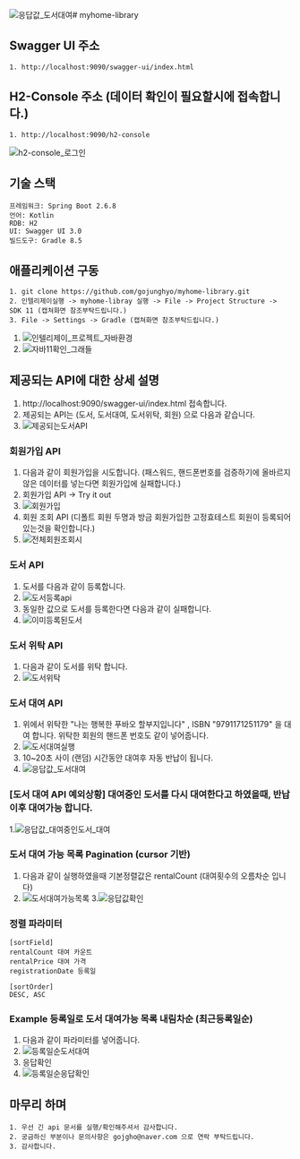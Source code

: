 ![응답값_도서대여](https://github.com/gojunghyo/myhome-library/assets/128199051/6e1671f8-ff46-45fc-81d8-fef1f90da741)﻿# myhome-library

## Swagger UI 주소
```
1. http://localhost:9090/swagger-ui/index.html
```

## H2-Console 주소 (데이터 확인이 필요할시에 접속합니다.)
```
1. http://localhost:9090/h2-console
```
![h2-console_로그인](https://github.com/gojunghyo/myhome-library/assets/128199051/80aac1e1-39f4-45d2-9a14-e1d63053ef64)


## 기술 스택
```
프레임워크: Spring Boot 2.6.8
언어: Kotlin
RDB: H2
UI: Swagger UI 3.0
빌드도구: Gradle 8.5
```

## 애플리케이션 구동
```
1. git clone https://github.com/gojunghyo/myhome-library.git
2. 인텔리제이실행 -> myhome-libray 실행 -> File -> Project Structure -> SDK 11 (캡쳐화면 참조부탁드립니다.)
3. File -> Settings -> Gradle (캡쳐화면 참조부탁드립니다.)
```
1. ![인텔리제이_프로젝트_자바환경](https://github.com/gojunghyo/myhome-library/assets/128199051/e91ee972-fb47-47c0-ab4f-dab30a459756)
2. ![자바11확인_그래들](https://github.com/gojunghyo/myhome-library/assets/128199051/df2922d7-c7e4-45c9-8e37-f13b463dc9a7)




## 제공되는 API에 대한 상세 설명

1. http://localhost:9090/swagger-ui/index.html 접속합니다.
2. 제공되는 API는 (도서, 도서대여, 도서위탁, 회원) 으로 다음과 같습니다.
3. ![제공되는도서API](https://github.com/gojunghyo/myhome-library/assets/128199051/501fd750-c36c-48eb-a67a-54f96b9efd6b)


### 회원가입 API
1. 다음과 같이 회원가입을 시도합니다. (패스워드, 핸드폰번호를 검증하기에 올바르지 않은 데이터를 넣는다면 회원가입에 실패합니다.)
2. 회원가입 API -> Try it out
3. ![회원가입](https://github.com/gojunghyo/myhome-library/assets/128199051/1312247c-86ac-4dbc-8699-c8ce3f2f3a59)
4. 회원 조회 API (디폴트 회원 두명과 방금 회원가입한 고정효테스트 회원이 등록되어있는것을 확인합니다.)
5. ![전체회원조회시](https://github.com/gojunghyo/myhome-library/assets/128199051/562c7f1e-8ad5-43e9-aa35-e3b1ba1f9c4b)
   

### 도서 API
1. 도서를 다음과 같이 등록합니다.
2. ![도서등록api](https://github.com/gojunghyo/myhome-library/assets/128199051/da624f61-b8c7-4050-91af-3b6eb7322e3a)
3. 동일한 값으로 도서를 등록한다면 다음과 같이 실패합니다.
4. ![이미등록된도서](https://github.com/gojunghyo/myhome-library/assets/128199051/9a31c0f5-75f7-4ccb-b546-623c63821dc5)


### 도서 위탁 API
1. 다음과 같이 도서를 위탁 합니다.
2. ![도서위탁](https://github.com/gojunghyo/myhome-library/assets/128199051/3faa0e1b-d30d-48d4-9081-c24a865fe0ae)


### 도서 대여 API
1. 위에서 위탁한 "나는 행복한 푸바오 할부지입니다" , ISBN "9791171251179" 을 대여 합니다. 위탁한 회원의 핸드폰 번호도 같이 넣어줍니다.
2. ![도서대여실행](https://github.com/gojunghyo/myhome-library/assets/128199051/3135e14d-6800-4f75-8302-1cbaa4992670)
3. 10~20초 사이 (랜덤) 시간동안 대여후 자동 반납이 됩니다.
4. ![응답값_도서대여](https://github.com/gojunghyo/myhome-library/assets/128199051/62854baa-4951-44fb-a057-6fecf0714082)

### [도서 대여 API 예외상황] 대여중인 도서를 다시 대여한다고 하였을때, 반납이후 대여가능 합니다.
1.![응답값_대여중인도서_대여](https://github.com/gojunghyo/myhome-library/assets/128199051/5877cc2a-6ad8-445d-af09-86bf7336fd77)


### 도서 대여 가능 목록 Pagination (cursor 기반)
1. 다음과 같이 실행하였을때 기본정렬값은 rentalCount (대여횟수의 오름차순 입니다)
2. ![도서대여가능목록](https://github.com/gojunghyo/myhome-library/assets/128199051/af027b18-ad0f-414e-8fa4-a7485b53ad1b)
3.![응답값확인](https://github.com/gojunghyo/myhome-library/assets/128199051/10490637-ed79-47bc-9ac6-6dc88639d549)


### 정렬 파라미터
```
[sortField]
rentalCount 대여 카운트
rentalPrice 대여 가격
registrationDate 등록일

[sortOrder]
DESC, ASC
```

### Example 등록일로 도서 대여가능 목록 내림차순 (최근등록일순)
1. 다음과 같이 파라미터를 넣어줍니다.
2. ![등록일순도서대여](https://github.com/gojunghyo/myhome-library/assets/128199051/8460ca42-6fc1-429d-b6cf-d3bbb5d9e144)
3. 응답확인
4. ![등록일순응답확인](https://github.com/gojunghyo/myhome-library/assets/128199051/e611c339-438a-48e6-be15-eb3fb168c955)



## 마무리 하며
```
1. 우선 긴 api 문서를 실행/확인해주셔서 감사합니다.
2. 궁금하신 부분이나 문의사항은 gojgho@naver.com 으로 연락 부탁드립니다.
3. 감사합니다.
```
